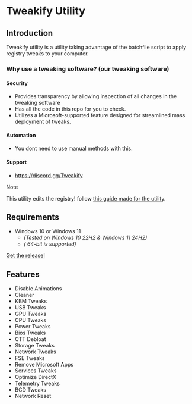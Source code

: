 # Tweakify Utility

## Introduction

Tweakify utility is a utility taking advantage of the batchfile script to apply registry tweaks to your computer.

### Why use a tweaking software? (our tweaking software)

#### Security

- Provides transparency by allowing inspection of all changes in the tweaking software
- Has all the code in this repo for you to check.
- Utilizes a Microsoft-supported feature designed for streamlined mass deployment of tweaks.

#### Automation

- You dont need to use manual methods with this.

#### Support
- https://discord.gg/Tweakify

> [!NOTE] 
> This utility edits the registry! follow [this guide made for the utility](https://youtu.be/9454bpZ3tiA).

## Requirements

- Windows 10 or Windows 11  
  - *(Tested on Windows 10 22H2 & Windows 11 24H2)*
  - *( 64-bit is supported)*

[Get the release!](https://github.com/CrimsonicSniper/Tweakify-Public/releases/tag/Optimizer)
## Features
- Disable Animations
- Cleaner
- KBM Tweaks
- USB Tweaks
- GPU Tweaks
- CPU Tweaks
- Power Tweaks
- Bios Tweaks
- CTT Debloat
- Storage Tweaks
- Network Tweaks
- FSE Tweaks
- Remove Microsoft Apps
- Services Tweaks
- Optimize DirectX
- Telemetry Tweaks
- BCD Tweaks
- Network Reset
